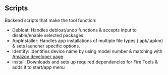 ## Scripts
Backend scripts that make the tool function:
- Debloat: Handles debloat/undo functions & accepts input to disable/enable selected packages.
- AppInstaller: Handles app installations of multiple file types (.apk/.apkm) & sets launcher specific options. 
- Identify: Identifies device name by using model number & matching with [Amazon developer page](https://developer.amazon.com/docs/fire-tablets/ft-identifying-tablet-devices.html).
- Install: Downloads and sets up required dependencies for Fire Tools & adds it to start/app menu
